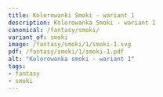 ```yaml
---
title: Kolorowanki Smoki - wariant 1
description: Kolorowanka Smoki - wariant 1
canonical: /fantasy/smoki/
variant_of: smoki
image: /fantasy/smoki/1/smoki-1.svg
pdf: /fantasy/smoki/1/smoki-1.pdf
alt: "Kolorowanka smoki - wariant 1"
tags:
- fantasy
- smoki
---
```

